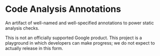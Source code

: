 # Code Analysis Annotations

An artifact of well-named and well-specified annotations to power static
analysis checks.

This is not an officially supported Google product. This project is a playground in which developers can make progress;
we do not expect to actually release in this form.
